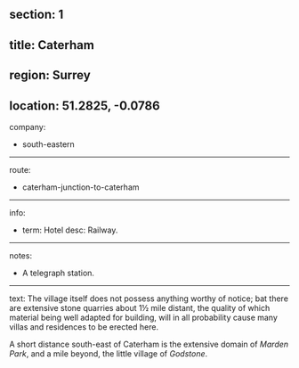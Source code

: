 section: 1
----
title: Caterham
----
region: Surrey
----
location: 51.2825, -0.0786
----
company:
- south-eastern
----
route:
- caterham-junction-to-caterham
----
info:
- term: Hotel
  desc: Railway.
----
notes:
- A telegraph station.
----
text: The village itself does not possess anything worthy of notice; bat there are extensive stone quarries about 1½ mile distant, the quality of which material being well adapted for building, will in all probability cause many villas and residences to be erected here.

A short distance south-east of Caterham is the extensive domain of *Marden Park*, and a mile beyond, the little village of *Godstone*.

